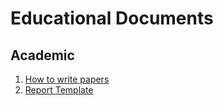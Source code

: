 # Educational Documents

## Academic
1. [How to write papers](https://aureliuszi.github.io/pacwiki/educationalDocs/academic/paperWriting)
2. [Report Template](https://aureliuszi.github.io/pacwiki/educationalDocs/academic/reportTemplate)
